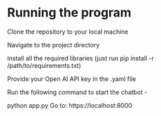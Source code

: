 # Running the program

Clone the repository to your local machine

Navigate to the project directory

Install all the required libraries (just run pip install -r /path/to/requirements.txt)

Provide your Open AI API key in the .yaml file

Run the following command to start the chatbot -

python app.py
Go to: https://localhost:8000
